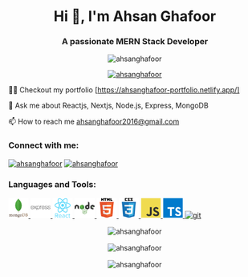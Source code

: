 <h1 align="center">Hi 👋, I'm Ahsan Ghafoor</h1> <h3 align="center">A passionate MERN Stack Developer</h3> <p align="center"> <img src="https://komarev.com/ghpvc/?username=ahsanghafoor&label=Profile%20views&color=0e75b6&style=flat" alt="ahsanghafoor" /> </p> <p align="center"> <a href="https://github.com/ryo-ma/github-profile-trophy"> <img src="https://github-profile-trophy.vercel.app/?username=ahsanghafoor" alt="ahsanghafoor" /> </a> </p>

👨‍💻 Checkout my portfolio [https://ahsanghafoor-portfolio.netlify.app/]

💬 Ask me about Reactjs, Nextjs, Node.js, Express, MongoDB

📫 How to reach me ahsanghafoor2016@gmail.com

<h3 align="left">Connect with me:</h3> <p align="left"> <a href="https://linkedin.com/in/ahsanghafoor" target="blank"><img align="center" src="https://raw.githubusercontent.com/rahuldkjain/github-profile-readme-generator/master/src/images/icons/Social/linked-in-alt.svg" alt="ahsanghafoor" height="30" width="40" /></a> <a href="https://twitter.com/ahsanghafoor" target="blank"><img align="center" src="https://raw.githubusercontent.com/rahuldkjain/github-profile-readme-generator/master/src/images/icons/Social/twitter.svg" alt="ahsanghafoor" height="30" width="40" /></a> </p> <h3 align="left">Languages and Tools:</h3> <p align="left"> <a href="https://www.mongodb.com/" target="_blank" rel="noreferrer"> <img src="https://raw.githubusercontent.com/devicons/devicon/master/icons/mongodb/mongodb-original-wordmark.svg" alt="mongodb" width="40" height="40"/> </a> <a href="https://expressjs.com" target="_blank" rel="noreferrer"> <img src="https://raw.githubusercontent.com/devicons/devicon/master/icons/express/express-original-wordmark.svg" alt="express" width="40" height="40"/> </a> <a href="https://reactjs.org/" target="_blank" rel="noreferrer"> <img src="https://raw.githubusercontent.com/devicons/devicon/master/icons/react/react-original-wordmark.svg" alt="react" width="40" height="40"/> </a> <a href="https://nodejs.org" target="_blank" rel="noreferrer"> <img src="https://raw.githubusercontent.com/devicons/devicon/master/icons/nodejs/nodejs-original-wordmark.svg" alt="nodejs" width="40" height="40"/> </a> <a href="https://www.w3.org/html/" target="_blank" rel="noreferrer"> <img src="https://raw.githubusercontent.com/devicons/devicon/master/icons/html5/html5-original-wordmark.svg" alt="html5" width="40" height="40"/> </a> <a href="https://www.w3schools.com/css/" target="_blank" rel="noreferrer"> <img src="https://raw.githubusercontent.com/devicons/devicon/master/icons/css3/css3-original-wordmark.svg" alt="css3" width="40" height="40"/> </a> <a href="https://developer.mozilla.org/en-US/docs/Web/JavaScript" target="_blank" rel="noreferrer"> <img src="https://raw.githubusercontent.com/devicons/devicon/master/icons/javascript/javascript-original.svg" alt="javascript" width="40" height="40"/> </a> <a href="https://www.typescriptlang.org/" target="_blank" rel="noreferrer"> <img src="https://raw.githubusercontent.com/devicons/devicon/master/icons/typescript/typescript-original.svg" alt="typescript" width="40" height="40"/> </a> <a href="https://git-scm.com/" target="_blank" rel="noreferrer"> <img src="https://www.vectorlogo.zone/logos/git-scm/git-scm-icon.svg" alt="git" width="40" height="40"/> </a> </p> <p align="center"> <img align="center" src="https://github-readme-stats.vercel.app/api/top-langs?username=ahsanghafoor&show_icons=true&locale=en&layout=compact" alt="ahsanghafoor" /> </p> <p align="center"> <img align="center" src="https://github-readme-stats.vercel.app/api?username=ahsanghafoor&show_icons=true&locale=en" alt="ahsanghafoor" /> </p> <p align="center"> <img align="center" src="https://github-readme-streak-stats.herokuapp.com/?user=ahsanghafoor&" alt="ahsanghafoor" /> </p>
